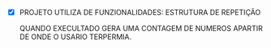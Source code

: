 -[X] PROJETO UTILIZA DE FUNZIONALIDADES: 
    ESTRUTURA DE REPETIÇÃO 
    
    QUANDO EXECULTADO GERA UMA CONTAGEM DE NUMEROS APARTIR DE ONDE O USARIO TERPERMIA. 
